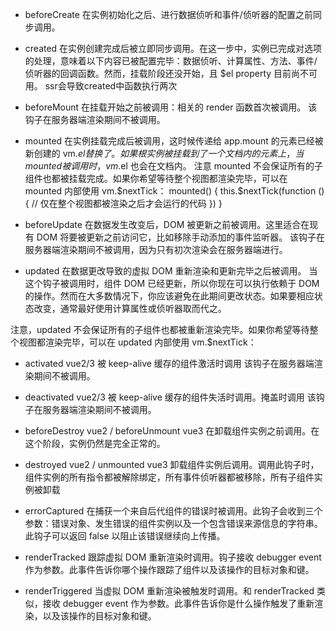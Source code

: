- beforeCreate 
在实例初始化之后、进行数据侦听和事件/侦听器的配置之前同步调用。
- created
在实例创建完成后被立即同步调用。在这一步中，实例已完成对选项的处理，意味着以下内容已被配置完毕：数据侦听、计算属性、方法、事件/侦听器的回调函数。然而，挂载阶段还没开始，且 $el property 目前尚不可用。
ssr会导致created中函数执行两次

- beforeMount
在挂载开始之前被调用：相关的 render 函数首次被调用。
该钩子在服务器端渲染期间不被调用。
- mounted
在实例挂载完成后被调用，这时候传递给 app.mount 的元素已经被新创建的 vm.$el 替换了。如果根实例被挂载到了一个文档内的元素上，当 mounted 被调用时， vm.$el 也会在文档内。 注意 mounted 不会保证所有的子组件也都被挂载完成。如果你希望等待整个视图都渲染完毕，可以在 mounted 内部使用 vm.$nextTick：
mounted() {
  this.$nextTick(function () {
    // 仅在整个视图都被渲染之后才会运行的代码
  })
}

- beforeUpdate
在数据发生改变后，DOM 被更新之前被调用。这里适合在现有 DOM 将要被更新之前访问它，比如移除手动添加的事件监听器。
该钩子在服务器端渲染期间不被调用，因为只有初次渲染会在服务器端进行。
- updated
在数据更改导致的虚拟 DOM 重新渲染和更新完毕之后被调用。
当这个钩子被调用时，组件 DOM 已经更新，所以你现在可以执行依赖于 DOM 的操作。然而在大多数情况下，你应该避免在此期间更改状态。如果要相应状态改变，通常最好使用计算属性或侦听器取而代之。

注意，updated 不会保证所有的子组件也都被重新渲染完毕。如果你希望等待整个视图都渲染完毕，可以在 updated 内部使用 vm.$nextTick：

- activated vue2/3
被 keep-alive 缓存的组件激活时调用
该钩子在服务器端渲染期间不被调用。
- deactivated vue2/3
被 keep-alive 缓存的组件失活时调用。掩盖时调用
该钩子在服务器端渲染期间不被调用。

- beforeDestroy vue2 / beforeUnmount vue3
在卸载组件实例之前调用。在这个阶段，实例仍然是完全正常的。
- destroyed vue2 / unmounted vue3
卸载组件实例后调用。调用此钩子时，组件实例的所有指令都被解除绑定，所有事件侦听器都被移除，所有子组件实例被卸载

- errorCaptured
在捕获一个来自后代组件的错误时被调用。此钩子会收到三个参数：错误对象、发生错误的组件实例以及一个包含错误来源信息的字符串。此钩子可以返回 false 以阻止该错误继续向上传播。

- renderTracked 
跟踪虚拟 DOM 重新渲染时调用。钩子接收 debugger event 作为参数。此事件告诉你哪个操作跟踪了组件以及该操作的目标对象和键。

- renderTriggered
当虚拟 DOM 重新渲染被触发时调用。和 renderTracked 类似，接收 debugger event 作为参数。此事件告诉你是什么操作触发了重新渲染，以及该操作的目标对象和键。